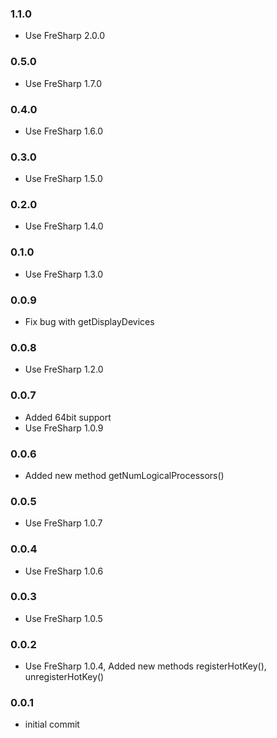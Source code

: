 ### 1.1.0
- Use FreSharp 2.0.0

### 0.5.0
- Use FreSharp 1.7.0

### 0.4.0
- Use FreSharp 1.6.0

### 0.3.0
- Use FreSharp 1.5.0

### 0.2.0
- Use FreSharp 1.4.0

### 0.1.0
- Use FreSharp 1.3.0

### 0.0.9
- Fix bug with getDisplayDevices

### 0.0.8
- Use FreSharp 1.2.0

### 0.0.7
- Added 64bit support
- Use FreSharp 1.0.9

### 0.0.6  
- Added new method getNumLogicalProcessors()

### 0.0.5  
- Use FreSharp 1.0.7

### 0.0.4  
- Use FreSharp 1.0.6

### 0.0.3  
- Use FreSharp 1.0.5

### 0.0.2  
- Use FreSharp 1.0.4, Added new methods registerHotKey(), unregisterHotKey()

### 0.0.1  
- initial commit
